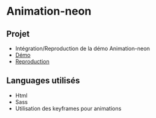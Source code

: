 # Animation-neon

## Projet

- Intégration/Reproduction de la démo Animation-neon
- [Démo](https://melleprunelle.github.io/animation-neon/ )
- [Reproduction]( https://jonathanguillou.github.io/Animation-neon/)

## Languages utilisés

- Html
- Sass
- Utilisation des keyframes pour animations

